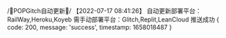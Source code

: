 /📲POPGitch自动更新📲/ 【2022-07-17 08:41:26】 自动更新部署平台：RailWay,Heroku,Koyeb 需手动部署平台：Glitch,Replit,LeanCloud 
推送成功
{ code: 200, message: 'success', timestamp: 1658018487 }
